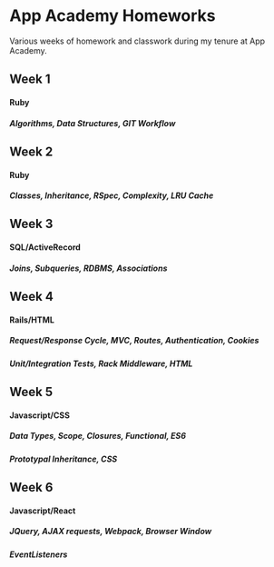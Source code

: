 # App Academy Homeworks
  Various weeks of homework and classwork during
  my tenure at App Academy.

## Week 1
  #### Ruby
  ##### Algorithms, Data Structures, GIT Workflow
## Week 2
  #### Ruby
  ##### Classes, Inheritance, RSpec, Complexity, LRU Cache
## Week 3
  #### SQL/ActiveRecord
  ##### Joins, Subqueries, RDBMS, Associations
## Week 4
  #### Rails/HTML
  ##### Request/Response Cycle, MVC, Routes, Authentication, Cookies
  ##### Unit/Integration Tests, Rack Middleware, HTML
## Week 5
  #### Javascript/CSS
  ##### Data Types, Scope, Closures, Functional, ES6
  ##### Prototypal Inheritance, CSS
## Week 6
  #### Javascript/React
  ##### JQuery, AJAX requests, Webpack, Browser Window
  ##### EventListeners
